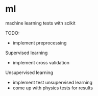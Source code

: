ml
==

machine learning tests with scikit


TODO: 

* implement preprocessing

Supervised learning

* implement cross validation

Unsupervised learning

* implement test unsupervised learning
* come up with physics tests for results

